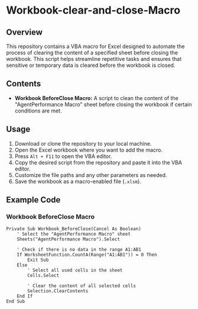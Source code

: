 # Workbook-clear-and-close-Macro

## Overview
This repository contains a VBA macro for Excel designed to automate the process of clearing the content of a specified sheet before closing the workbook. This script helps streamline repetitive tasks and ensures that sensitive or temporary data is cleared before the workbook is closed.

## Contents
- **Workbook BeforeClose Macro:** A script to clean the content of the "AgentPerformance Macro" sheet before closing the workbook if certain conditions are met.

## Usage
1. Download or clone the repository to your local machine.
2. Open the Excel workbook where you want to add the macro.
3. Press `Alt + F11` to open the VBA editor.
4. Copy the desired script from the repository and paste it into the VBA editor.
5. Customize the file paths and any other parameters as needed.
6. Save the workbook as a macro-enabled file (`.xlsm`).

## Example Code

### Workbook BeforeClose Macro
```vba
Private Sub Workbook_BeforeClose(Cancel As Boolean)
    ' Select the "AgentPerformance Macro" sheet
    Sheets("AgentPerformance Macro").Select

    ' Check if there is no data in the range A1:AB1
    If WorksheetFunction.CountA(Range("A1:AB1")) = 0 Then
        Exit Sub
    Else
        ' Select all used cells in the sheet
        Cells.Select
        
        ' Clear the content of all selected cells
        Selection.ClearContents
    End If
End Sub
